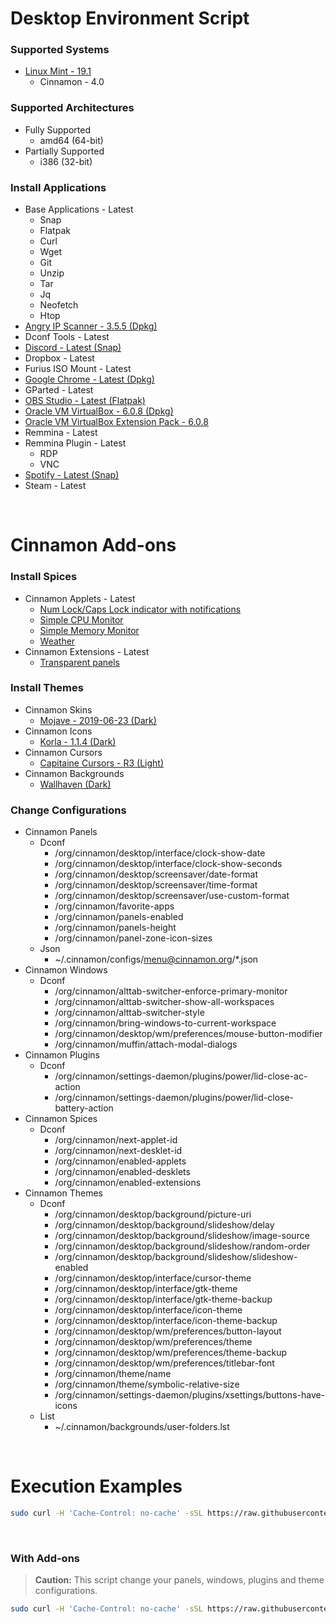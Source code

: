 # Desktop Environment Script

### Supported Systems
* [Linux Mint - 19.1](https://linuxmint.com/)
  * Cinnamon - 4.0

### Supported Architectures
* Fully Supported
  * amd64 (64-bit)
* Partially Supported
  * i386 (32-bit)

### Install Applications
* Base Applications - Latest
  * Snap
  * Flatpak
  * Curl
  * Wget
  * Git
  * Unzip
  * Tar
  * Jq
  * Neofetch
  * Htop
* [Angry IP Scanner - 3.5.5 (Dpkg)](https://angryip.org/)
* Dconf Tools - Latest
* [Discord - Latest (Snap)](https://snapcraft.io/discord)
* Dropbox - Latest
* Furius ISO Mount - Latest
* [Google Chrome - Latest (Dpkg)](https://www.google.com/chrome/)
* GParted - Latest
* [OBS Studio - Latest (Flatpak)](https://flathub.org/apps/details/com.obsproject.Studio)
* [Oracle VM VirtualBox - 6.0.8 (Dpkg)](https://www.virtualbox.org/)
* [Oracle VM VirtualBox Extension Pack - 6.0.8](https://www.virtualbox.org/)
* Remmina - Latest
* Remmina Plugin - Latest
  * RDP
  * VNC
* [Spotify - Latest (Snap)](https://snapcraft.io/spotify)
* Steam - Latest

<br/>

# Cinnamon Add-ons

### Install Spices
* Cinnamon Applets - Latest
  * [Num Lock/Caps Lock indicator with notifications](https://cinnamon-spices.linuxmint.com/applets/view/83)
  * [Simple CPU Monitor](https://cinnamon-spices.linuxmint.com/applets/view/8)
  * [Simple Memory Monitor](https://cinnamon-spices.linuxmint.com/applets/view/34)
  * [Weather](https://cinnamon-spices.linuxmint.com/applets/view/17)
* Cinnamon Extensions - Latest
  * [Transparent panels](https://cinnamon-spices.linuxmint.com/extensions/view/42)

### Install Themes
* Cinnamon Skins
  * [Mojave - 2019-06-23 (Dark)](https://github.com/daniloancilotto/Mojave-gtk-theme)
* Cinnamon Icons
  * [Korla - 1.1.4 (Dark)](https://github.com/bikass/korla)
* Cinnamon Cursors
  * [Capitaine Cursors - R3 (Light)](https://github.com/keeferrourke/capitaine-cursors)
* Cinnamon Backgrounds
  * [Wallhaven (Dark)](https://wallhaven.cc/)

### Change Configurations
* Cinnamon Panels
  * Dconf
    * /org/cinnamon/desktop/interface/clock-show-date
    * /org/cinnamon/desktop/interface/clock-show-seconds
    * /org/cinnamon/desktop/screensaver/date-format
    * /org/cinnamon/desktop/screensaver/time-format
    * /org/cinnamon/desktop/screensaver/use-custom-format
    * /org/cinnamon/favorite-apps
    * /org/cinnamon/panels-enabled
    * /org/cinnamon/panels-height
    * /org/cinnamon/panel-zone-icon-sizes
  * Json
    * ~/.cinnamon/configs/menu@cinnamon.org/*.json
* Cinnamon Windows
  * Dconf
    * /org/cinnamon/alttab-switcher-enforce-primary-monitor
    * /org/cinnamon/alttab-switcher-show-all-workspaces
    * /org/cinnamon/alttab-switcher-style
    * /org/cinnamon/bring-windows-to-current-workspace
    * /org/cinnamon/desktop/wm/preferences/mouse-button-modifier
    * /org/cinnamon/muffin/attach-modal-dialogs
* Cinnamon Plugins
  * Dconf
    * /org/cinnamon/settings-daemon/plugins/power/lid-close-ac-action
    * /org/cinnamon/settings-daemon/plugins/power/lid-close-battery-action
* Cinnamon Spices
  * Dconf
    * /org/cinnamon/next-applet-id
    * /org/cinnamon/next-desklet-id
    * /org/cinnamon/enabled-applets
    * /org/cinnamon/enabled-desklets
    * /org/cinnamon/enabled-extensions
* Cinnamon Themes
  * Dconf
    * /org/cinnamon/desktop/background/picture-uri
    * /org/cinnamon/desktop/background/slideshow/delay
    * /org/cinnamon/desktop/background/slideshow/image-source
    * /org/cinnamon/desktop/background/slideshow/random-order
    * /org/cinnamon/desktop/background/slideshow/slideshow-enabled
    * /org/cinnamon/desktop/interface/cursor-theme
    * /org/cinnamon/desktop/interface/gtk-theme
    * /org/cinnamon/desktop/interface/gtk-theme-backup
    * /org/cinnamon/desktop/interface/icon-theme
    * /org/cinnamon/desktop/interface/icon-theme-backup
    * /org/cinnamon/desktop/wm/preferences/button-layout
    * /org/cinnamon/desktop/wm/preferences/theme
    * /org/cinnamon/desktop/wm/preferences/theme-backup
    * /org/cinnamon/desktop/wm/preferences/titlebar-font
    * /org/cinnamon/theme/name
    * /org/cinnamon/theme/symbolic-relative-size
    * /org/cinnamon/settings-daemon/plugins/xsettings/buttons-have-icons
  * List
    * ~/.cinnamon/backgrounds/user-folders.lst

<br/>

# Execution Examples

```bash
sudo curl -H 'Cache-Control: no-cache' -sSL https://raw.githubusercontent.com/daniloancilotto/desktop-environment-script/master/install.sh | bash
```

<br/>

### With Add-ons
> **Caution:**  This script change your panels, windows, plugins and theme configurations.

```bash
sudo curl -H 'Cache-Control: no-cache' -sSL https://raw.githubusercontent.com/daniloancilotto/desktop-environment-script/master/install.sh | bash -s -- --with-add-ons
```
